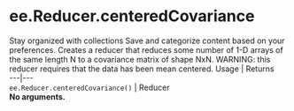  
#  ee.Reducer.centeredCovariance
Stay organized with collections  Save and categorize content based on your preferences. 
Creates a reducer that reduces some number of 1-D arrays of the same length N to a covariance matrix of shape NxN. WARNING: this reducer requires that the data has been mean centered. Usage | Returns  
---|---  
`ee.Reducer.centeredCovariance()` | Reducer  
**No arguments.**

